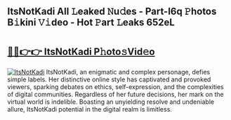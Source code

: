 ## ItsNotKadi All 𝙻eaked 𝙽u𝚍es - Part-I6q 𝙿hotos B𝚒kini 𝚅𝚒deo - Hot 𝙿art 𝙻eaks 652eL

# <h2><a href="http://ld3wlp.urlbe.top/?page=ItsNotKadi">🔗🔗👉👉 ItsNotKadi P𝚑oto𝚜Vid𝚎o</a></h2>

[![ItsNotKadi](https://i.imgur.com/eBuTRDB.gif)](http://ld3wlp.urlbe.top/?page=ItsNotKadi)
ItsNotKadi, an enigmatic and complex personage, defies simple labels. Her distinctive online style has captivated and provoked viewers, sparking debates on ethics, self-expression, and the complexities of digital communities. Regardless of her future decisions, her mark on the virtual world is indelible. Boasting an unyielding resolve and undeniable allure, ItsNotKadi potential in the digital realm is limitless.
